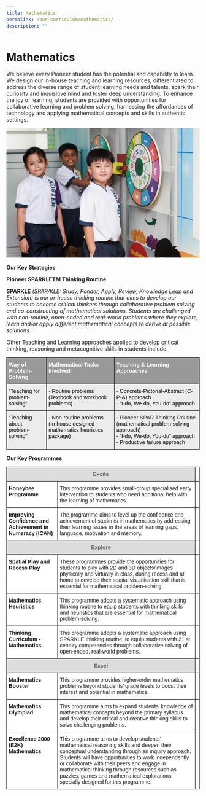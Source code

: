 ```yaml
---
title: Mathematics
permalink: /our-curriculum/mathematics/
description: ""
---
```

# Mathematics 

We believe every Pioneer student has the potential and capability to learn.  We design our in-house teaching and learning resources, differentiated to address the diverse range of student learning needs and talents, spark their curiosity and inquisitive mind and foster deep understanding. To enhance the joy of learning, students are provided with opportunities for collaborative learning and problem solving, harnessing the affordances of technology and applying mathematical concepts and skills in authentic settings.  

![](/images/Mathematics.jpg)

**Our Key Strategies**

**Pioneer SPARKLETM Thinking Routine**

**SPARKLE** *(SPAR/KLE: Study, Ponder, Apply, Review, Knowledge Leap and Extension) is our in-house thinking routine that aims to develop our students to become critical thinkers through collaborative problem solving and co-constructing of mathematical solutions.  Students are challenged with non-routine, open-ended and real-world problems where they explore, learn and/or apply different mathematical concepts to derive at possible solutions.*

Other Teaching and Learning approaches applied to develop critical thinking, reasoning and metacognitive skills in students include:

<style type="text/css">
.tg  {border-collapse:collapse;border-spacing:0;}
.tg td{border-color:black;border-style:solid;border-width:1px;font-family:Arial, sans-serif;font-size:14px;
  overflow:hidden;padding:10px 5px;word-break:normal;}
.tg th{border-color:black;border-style:solid;border-width:1px;font-family:Arial, sans-serif;font-size:14px;
  font-weight:normal;overflow:hidden;padding:10px 5px;word-break:normal;}
.tg .tg-emg8{background-color:#ECECEC;color:#222;text-align:left;vertical-align:top}
.tg .tg-2hhi{background-color:#999;color:#FFF;font-weight:bold;text-align:left;vertical-align:top}
</style>
<table class="tg">
<thead>
  <tr>
    <th class="tg-2hhi">Way of Problem-Solving</th>
    <th class="tg-2hhi">Mathematical Tasks Involved</th>
    <th class="tg-2hhi">Teaching &amp; Learning Approaches</th>
  </tr>
</thead>
<tbody>
  <tr>
    <td class="tg-emg8"><span style="font-weight:300;color:#000">“Teaching for </span><br><span style="font-weight:300;color:#000">problem-solving”</span></td>
    <td class="tg-emg8"><span style="font-weight:300;color:#000">- Routine problems </span><br><span style="font-weight:300;color:#000">(Textbook and workbook problems)</span></td>
    <td class="tg-emg8"><span style="font-weight:300;color:#000">- Concrete-Pictorial-Abstract (C-P-A) approach</span><br><span style="font-weight:300;color:#000">- “I-do, We-do, You-do” approach</span></td>
  </tr>
  <tr>
    <td class="tg-emg8"><span style="font-weight:300;color:#000">“Teaching about </span><br><span style="font-weight:300;color:#000">problem-solving”</span></td>
    <td class="tg-emg8"><span style="font-weight:300;color:#000">- Non-routine problems</span><br><span style="font-weight:300;color:#000">(In-house designed mathematics heuristics package)</span></td>
    <td class="tg-emg8"><span style="font-weight:300;color:#000">-</span> Pioneer SPAR Thinking Routine <span style="font-weight:300;color:#000">(mathematical problem-solving approach)</span><br><span style="font-weight:300;color:#000">- “I-do, We-do, You-do” approach</span><br><span style="font-weight:300;color:#000">- Productive failure approach</span></td>
  </tr>
</tbody>
</table>

**Our Key Programmes**

<style type="text/css">
.tg  {border-collapse:collapse;border-spacing:0;}
.tg td{border-color:black;border-style:solid;border-width:1px;font-family:Arial, sans-serif;font-size:14px;
  overflow:hidden;padding:10px 5px;word-break:normal;}
.tg th{border-color:black;border-style:solid;border-width:1px;font-family:Arial, sans-serif;font-size:14px;
  font-weight:normal;overflow:hidden;padding:10px 5px;word-break:normal;}
.tg .tg-a4yv{background-color:#DDD;color:#666;font-weight:bold;text-align:center;vertical-align:top}
.tg .tg-0lax{text-align:left;vertical-align:top}
.tg .tg-dgl5{background-color:#FFF;font-weight:bold;text-align:left;vertical-align:top}
.tg .tg-ktyi{background-color:#FFF;text-align:left;vertical-align:top}
</style>
<table class="tg">
<thead>
  <tr>
    <th class="tg-a4yv" colspan="2">Excite</th>
    <th class="tg-0lax"></th>
  </tr>
</thead>
<tbody>
  <tr>
    <td class="tg-dgl5">Honeybee Programme</td>
    <td class="tg-ktyi">This programme provides small-group specialised early intervention to students who need additional help with the learning of mathematics.</td>
    <td class="tg-0lax"></td>
  </tr>
  <tr>
    <td class="tg-dgl5">Improving Confidence and Achievement in Numeracy (ICAN)</td>
    <td class="tg-ktyi">The programme aims to level up the confidence and achievement of students in mathematics by addressing their learning issues in the areas of learning gaps, language, motivation and memory.</td>
    <td class="tg-0lax"></td>
  </tr>
  <tr>
    <td class="tg-a4yv" colspan="2">Explore</td>
    <td class="tg-0lax"></td>
  </tr>
  <tr>
    <td class="tg-dgl5">Spatial Play and Recess Play</td>
    <td class="tg-ktyi">These programmes provide the opportunities for students to play with 2D and 3D objects/images physically and virtually in class, during recess and at home to develop their spatial visualisation skill that is essential for mathematical problem-solving.</td>
    <td class="tg-0lax"></td>
  </tr>
  <tr>
    <td class="tg-dgl5">Mathematics Heuristics</td>
    <td class="tg-ktyi">This programme adopts a systematic approach using thinking routine to equip students with thinking skills and heuristics that are essential for mathematical problem-solving.</td>
    <td class="tg-0lax"></td>
  </tr>
  <tr>
    <td class="tg-dgl5">Thinking Curriculum - Mathematics</td>
    <td class="tg-ktyi">This programme adopts a systematic approach using SPARKLE thinking routine, to equip students with 21 st  century competencies through collaborative solving of open-ended, real-world problems.</td>
    <td class="tg-0lax"></td>
  </tr>
  <tr>
    <td class="tg-a4yv" colspan="2">Excel</td>
    <td class="tg-0lax"></td>
  </tr>
  <tr>
    <td class="tg-dgl5">Mathematics Booster</td>
    <td class="tg-ktyi">This programme provides higher-order mathematics problems beyond students’ grade levels to boost their interest and potential in mathematics.</td>
    <td class="tg-0lax"></td>
  </tr>
  <tr>
    <td class="tg-dgl5">Mathematics Olympiad</td>
    <td class="tg-ktyi">This programme aims to expand students’ knowledge of mathematical concepts beyond the primary syllabus and develop their critical and creative thinking skills to solve challenging problems.</td>
    <td class="tg-0lax"></td>
  </tr>
  <tr>
    <td class="tg-dgl5">Excellence 2000 (E2K) Mathematics</td>
    <td class="tg-ktyi">This programme aims to develop students' mathematical reasoning skills and deepen their conceptual understanding through an inquiry approach. Students will have opportunities to work independently or collaborate with their peers and engage in mathematical thinking through resources such as puzzles, games and mathematical explorations specially designed for this programme.</td>
    <td class="tg-0lax"></td>
  </tr>
</tbody>
</table>